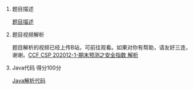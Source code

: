 1. 题目描述

    [题目描述](题目描述.md)
  
2. 题目视频解析

      题目解析的视频已经上传B站，可前往观看。如果对你有帮助，请友好三连，谢谢。[CCF CSP 202012-1-期末预测之安全指数 解析](https://www.bilibili.com/video/BV1Ko4y1d7W1/)

3. Java代码 得分100分

    [Java解析代码](Main.java)

